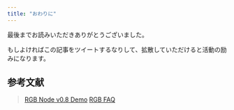 ```yaml
---
title: "おわりに"
---
```


最後までお読みいただきありがとうございました。

もしよければこの記事をツイートするなりして、拡散していただけると活動の励みになります。


## 参考文献

> [RGB Node v0.8 Demo](https://www.youtube.com/watch?v=b9zjTsrslTI)
> [RGB FAQ](https://www.rgbfaq.com/)
